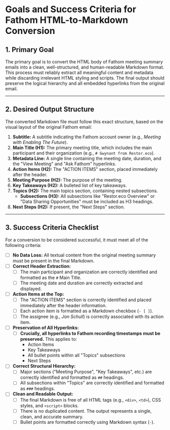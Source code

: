 # Goals and Success Criteria for Fathom HTML-to-Markdown Conversion

## 1. Primary Goal

The primary goal is to convert the HTML body of Fathom meeting summary emails into a clean, well-structured, and human-readable Markdown format. This process must reliably extract all meaningful content and metadata while discarding irrelevant HTML styling and scripts. The final output should preserve the logical hierarchy and all embedded hyperlinks from the original email.

---

## 2. Desired Output Structure

The converted Markdown file must follow this exact structure, based on the visual layout of the original Fathom email:

1.  **Subtitle:** A subtitle indicating the Fathom account owner (e.g., *Meeting with Enabling The Future*).
2.  **Main Title (H1):** The primary meeting title, which includes the main participant and their organization (e.g., `# Gwynant from Restor.eco`).
3.  **Metadata Line:** A single line containing the meeting date, duration, and the "View Meeting" and "Ask Fathom" hyperlinks.
4.  **Action Items (H2):** The "ACTION ITEMS" section, placed immediately after the header.
5.  **Meeting Purpose (H2):** The purpose of the meeting.
6.  **Key Takeaways (H2):** A bulleted list of key takeaways.
7.  **Topics (H2):** The main topics section, containing nested subsections.
    - **Subsections (H3):** All subsections like "Restor.eco Overview" or "Data Sharing Opportunities" must be included as H3 headings.
8.  **Next Steps (H2):** If present, the "Next Steps" section.

---

## 3. Success Criteria Checklist

For a conversion to be considered successful, it must meet all of the following criteria:

- [ ] **No Data Loss:** All textual content from the original meeting summary must be present in the final Markdown.
- [ ] **Correct Header Extraction:**
    - [ ] The main participant and organization are correctly identified and formatted as the `#` Main Title.
    - [ ] The meeting date and duration are correctly extracted and displayed.
- [ ] **Action Items at the Top:**
    - [ ] The "ACTION ITEMS" section is correctly identified and placed immediately after the header information.
    - [ ] Each action item is formatted as a Markdown checkbox (`- [ ]`).
    - [ ] The assignee (e.g., *Jon Schull*) is correctly associated with its action item.
- [ ] **Preservation of All Hyperlinks:**
    - [ ] **Crucially, all hyperlinks to Fathom recording timestamps must be preserved.** This applies to:
        - Action Items
        - Key Takeaways
        - All bullet points within all "Topics" subsections
        - Next Steps
- [ ] **Correct Structural Hierarchy:**
    - [ ] Major sections ("Meeting Purpose", "Key Takeaways", etc.) are correctly identified and formatted as `##` headings.
    - [ ] All subsections within "Topics" are correctly identified and formatted as `###` headings.
- [ ] **Clean and Readable Output:**
    - [ ] The final Markdown is free of all HTML tags (e.g., `<div>`, `<td>`), CSS styles, and `<script>` blocks.
    - [ ] There is no duplicated content. The output represents a single, clean, and accurate summary.
    - [ ] Bullet points are formatted correctly using Markdown syntax (`-`).
